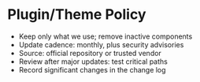 # Plugin/Theme Policy

- Keep only what we use; remove inactive components
- Update cadence: monthly, plus security advisories
- Source: official repository or trusted vendor
- Review after major updates: test critical paths
- Record significant changes in the change log

